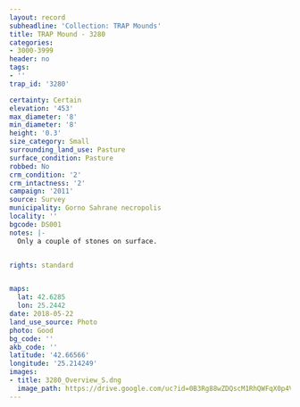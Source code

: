 ```yaml
---
layout: record
subheadline: 'Collection: TRAP Mounds'
title: TRAP Mound - 3280
categories:
- 3000-3999
header: no
tags:
- ''
trap_id: '3280'

certainty: Certain
elevation: '453'
max_diameter: '8'
min_diameter: '8'
height: '0.3'
size_category: Small
surrounding_land_use: Pasture
surface_condition: Pasture
robbed: No
crm_condition: '2'
crm_intactness: '2'
campaign: '2011'
source: Survey
municipality: Gorno Sahrane necropolis
locality: ''
bgcode: DS001
notes: |-
  Only a couple of stones on surface.


rights: standard


maps:
  lat: 42.6285
  lon: 25.2442
date: 2018-05-22
land_use_source: Photo
photo: Good
bg_code: ''
akb_code: ''
latitude: '42.66566'
longitude: '25.214249'
images:
- title: 3280_Overview_S.dng
  image_path: https://drive.google.com/uc?id=0B3Rg88wZDQscM1RhQWFqX0p4VG8
---
```

